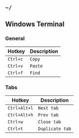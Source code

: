 ## `~/`

## Windows Terminal
### General

| Hotkey   | Description |
| -------- | ----------- |
| `Ctrl+c` | `Copy`      |
| `Ctrl+v` | `Paste`     |
| `Ctrl+f` | `Find`      |

### Tabs

| Hotkey       | Description     |
| ------------ | --------------- |
| `Ctrl+Alt+l` | `Next tab`      |
| `Ctrl+Alt+h` | `Prev tab`      |
| `Ctrl+w`     | `Close tab`     |
| `Ctrl+t`     | `Duplicate tab` |
